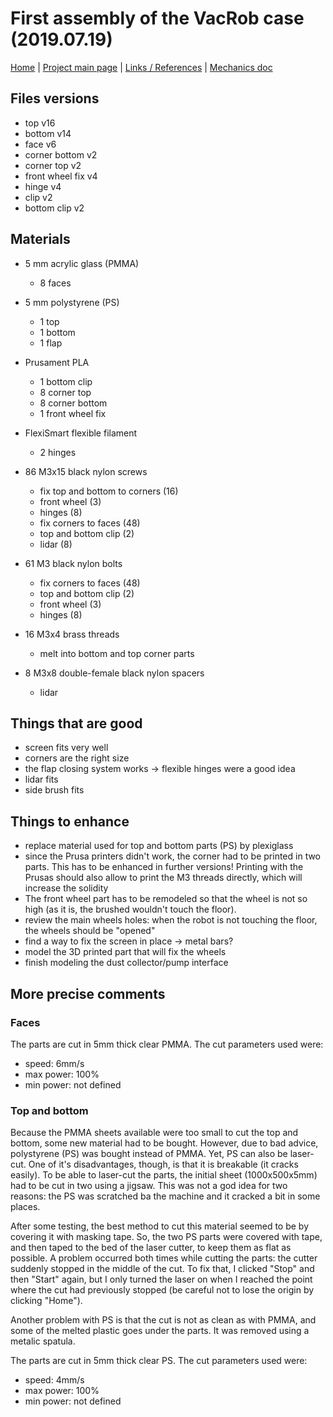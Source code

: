 # First assembly of the VacRob case (2019.07.19)

[Home](../../README.md) | [Project main page](../vacrob.md) | [Links / References](../docs/refs.md) | [Mechanics doc](./mechanics.md)

## Files versions

- top v16
- bottom v14
- face v6
- corner bottom v2
- corner top v2
- front wheel fix v4
- hinge v4
- clip v2
- bottom clip v2

## Materials

- 5 mm acrylic glass (PMMA)
  - 8 faces
- 5 mm polystyrene (PS)
  - 1 top
  - 1 bottom
  - 1 flap
- Prusament PLA
  - 1 bottom clip
  - 8 corner top
  - 8 corner bottom
  - 1 front wheel fix
- FlexiSmart flexible filament
  - 2 hinges
- 86 M3x15 black nylon screws
  - fix top and bottom to corners (16)
  - front wheel (3)
  - hinges (8)
  - fix corners to faces (48)
  - top and bottom clip (2)
  - lidar (8)
- 61 M3 black nylon bolts
  - fix corners to faces (48)
  - top and bottom clip (2)
  - front wheel (3)
  - hinges (8)
- 16 M3x4 brass threads
  - melt into bottom and top corner parts
- 8 M3x8 double-female black nylon spacers

  - lidar

## Things that are good

- screen fits very well
- corners are the right size
- the flap closing system works -> flexible hinges were a good idea
- lidar fits
- side brush fits

## Things to enhance

- replace material used for top and bottom parts (PS) by plexiglass
- since the Prusa printers didn't work, the corner had to be printed in two parts. This has to be enhanced in further versions! Printing with the Prusas should also allow to print the M3 threads directly, which will increase the solidity
- The front wheel part has to be remodeled so that the wheel is not so high (as it is, the brushed wouldn't touch the floor).
- review the main wheels holes: when the robot is not touching the floor, the wheels should be "opened"
- find a way to fix the screen in place -> metal bars?
- model the 3D printed part that will fix the wheels
- finish modeling the dust collector/pump interface

## More precise comments

### Faces

The parts are cut in 5mm thick clear PMMA. The cut parameters used were:

- speed: 6mm/s
- max power: 100%
- min power: not defined

### Top and bottom

Because the PMMA sheets available were too small to cut the top and bottom, some new material had to be bought. However, due to bad advice, polystyrene (PS) was bought instead of PMMA. Yet, PS can also be laser-cut. One of it's disadvantages, though, is that it is breakable (it cracks easily). To be able to laser-cut the parts, the initial sheet (1000x500x5mm) had to be cut in two using a jigsaw. This was not a god idea for two reasons: the PS was scratched ba the machine and it cracked a bit in some places.

After some testing, the best method to cut this material seemed to be by covering it with masking tape. So, the two PS parts were covered with tape, and then taped to the bed of the laser cutter, to keep them as flat as possible. A problem occurred both times while cutting the parts: the cutter suddenly stopped in the middle of the cut. To fix that, I clicked "Stop" and then "Start" again, but I only turned the laser on when I reached the point where the cut had previously stopped (be careful not to lose the origin by clicking "Home").

Another problem with PS is that the cut is not as clean as with PMMA, and some of the melted plastic goes under the parts. It was removed using a metalic spatula.

The parts are cut in 5mm thick clear PS. The cut parameters used were:

- speed: 4mm/s
- max power: 100%
- min power: not defined
